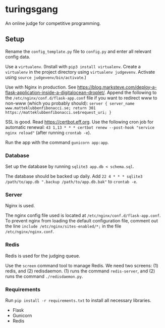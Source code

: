 # turingsgang
An online judge for competitive programming.

## Setup

Rename the `config_template.py` file to `config.py` and enter all relevant config data.

Use a `virtualenv`. (Install with `pip3 install virtualenv`. Create a `virtualenv` in the project directory using `virtualenv judgevenv`. Activate using `source judgevenv/bin/activate`.)

Use with Nginx in production. See https://blog.marksteve.com/deploy-a-flask-application-inside-a-digitalocean-droplet/. Append the following to the `/etc/nginx/conf.d/flask-app.conf` file if you want to redirect www to non-www (which you probably should): 
`server {
    server_name www.matteklubbenfibonacci.se;
    return 301 https://matteklubbenfibonacci.se$request_uri;
}`

SSL is good. Read https://certbot.eff.org. Use the following cron job for automatic renewal: `43 1,13 * * * certbot renew --post-hook "service nginx reload"` (after running `crontab -e`).

Run the app with the command `gunicorn app:app`.


### Database

Set up the database by running `sqlite3 app.db < schema.sql`.

The database should be backed up daily. Add `22 4 * * * sqlite3 /path/to/app.db ".backup /path/to/app.db.bak"` to `crontab -e`.

### Server

Nginx is used.

The nginx config file used is located at `/etc/nginx/conf.d/flask-app.conf`. To prevent nginx from loading the default configuration file, comment out the line `include /etc/nginx/sites-enabled/*;` in the file `/etc/nginx/nginx.conf`.


### Redis

Redis is used for the judging queue.

Use the `screen` command tool to manage Redis. We need two screens: (1) redis, and (2) redisdaemon. (1) runs the command `redis-server`, and (2) runs the command `./redisdaemon.py`.

### Requirements

Run `pip install -r requirements.txt` to install all necessary libraries.

- Flask
- Gunicorn
- Redis
